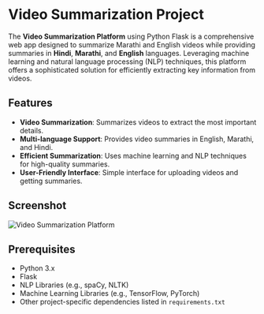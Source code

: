# Video Summarization Project

The **Video Summarization Platform** using Python Flask is a comprehensive web app designed to summarize Marathi and English videos while providing summaries in **Hindi**, **Marathi**, and **English** languages. Leveraging machine learning and natural language processing (NLP) techniques, this platform offers a sophisticated solution for efficiently extracting key information from videos.

## Features

- **Video Summarization**: Summarizes videos to extract the most important details.
- **Multi-language Support**: Provides video summaries in English, Marathi, and Hindi.
- **Efficient Summarization**: Uses machine learning and NLP techniques for high-quality summaries.
- **User-Friendly Interface**: Simple interface for uploading videos and getting summaries.

## Screenshot

![Video Summarization Platform]()

## Prerequisites

- Python 3.x
- Flask
- NLP Libraries (e.g., spaCy, NLTK)
- Machine Learning Libraries (e.g., TensorFlow, PyTorch)
- Other project-specific dependencies listed in `requirements.txt`


